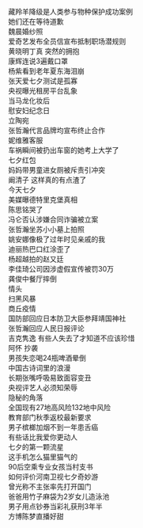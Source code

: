 藏羚羊降级是人类参与物种保护成功案例  
她们还在等待道歉  
魏晨婚纱照  
爱奇艺发布全员信宣布抵制职场潜规则  
黄晓明丁真 突然的拥抱  
康辉连说3遍戴口罩  
杨紫看到老年夏东海泪崩  
张天爱七夕测试是孤寡  
央视曝光租房平台乱象  
当马龙化妆后  
慰安妇纪念日  
立陶宛  
张哲瀚代言品牌均宣布终止合作  
妮维雅客服  
车祸瞬间被扔出车窗的她考上大学了  
七夕红包  
妈妈带男童进女厕被斥责引冲突  
阚清子 这样真的有点渣了  
今天七夕  
美媒曝德特里克堡真相  
陈思铭哭了  
冯仑否认涉嫌合同诈骗被立案  
张哲瀚坐苏小小墓上拍照  
姚安娜像极了过年时见亲戚的我  
迪丽热巴口红涂歪了  
杨超越拍的赵又廷  
李佳琦公司因涉虚假宣传被罚30万  
龚俊中餐厅摔倒  
情头  
扫黑风暴  
商丘疫情  
国防部回应日本防卫大臣参拜靖国神社  
张哲瀚回应人民日报评论  
吉克隽逸 有些人失去了才知道不应该珍惜  
阿怀 抄袭  
男孩失恋喝24瓶啤酒晕倒  
中国古诗词里的浪漫  
长期张嘴呼吸易致面容变丑  
央视评艺人必须知荣辱  
隐秘的角落  
全国现有27地高风险132地中风险  
教育部门秋季返校最新要求  
男子槟榔加烟不到一年患舌癌  
有些话比我爱你更动人  
七夕的第一颗流星  
这手机怎么猫里猫气的  
90后空乘专业女孩当村支书  
如何评价河南卫视七夕奇妙游  
曾光称不主张率先打开国门  
爸爸用竹子麻袋为2岁女儿造泳池  
男子用点钞券当彩礼获刑3年半  
方博陈梦直播好甜  

